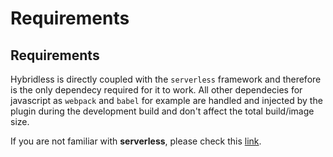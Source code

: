 # Requirements

## Requirements

Hybridless is directly coupled with the `serverless` framework and therefore is the only dependecy required for it to work. All other dependecies for javascript as `webpack` and `babel` for example are handled and injected by the plugin during the development build and don't affect the total build/image size.

If you are not familiar with **serverless**, please check this [link](https://www.serverless.com/).

